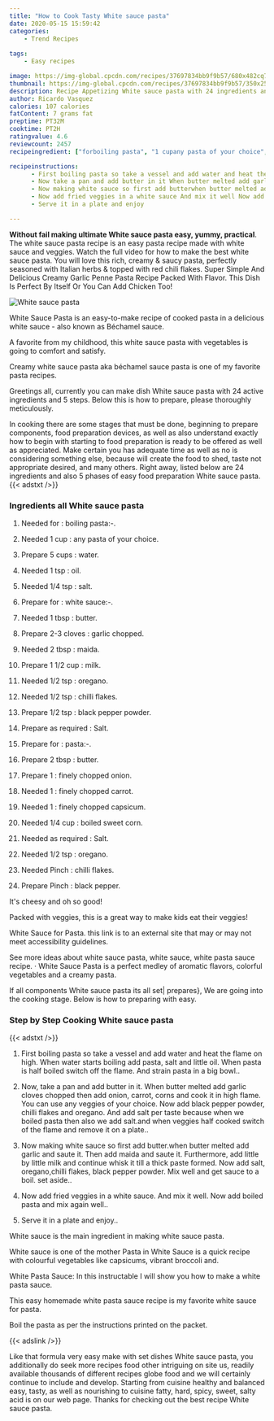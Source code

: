 ```yaml
---
title: "How to Cook Tasty White sauce pasta"
date: 2020-05-15 15:59:42
categories:
    - Trend Recipes
    
tags:
    - Easy recipes

image: https://img-global.cpcdn.com/recipes/37697834bb9f9b57/680x482cq70/white-sauce-pasta-recipe-main-photo.jpg
thumbnail: https://img-global.cpcdn.com/recipes/37697834bb9f9b57/350x250cq70/white-sauce-pasta-recipe-main-photo.jpg
description: Recipe Appetizing White sauce pasta with 24 ingredients and 5 stages of easy cooking.
author: Ricardo Vasquez
calories: 107 calories
fatContent: 7 grams fat
preptime: PT32M
cooktime: PT2H
ratingvalue: 4.6
reviewcount: 2457
recipeingredient: ["forboiling pasta", "1 cupany pasta of your choice", "5 cupswater", "1 tspoil", "1/4 tspsalt", "forwhite sauce", "1 tbspbutter", "2-3 clovesgarlic chopped", "2 tbspmaida", "1 1/2 cupmilk", "1/2 tsporegano", "1/2 tspchilli flakes", "1/2 tspblack pepper powder", "as requiredSalt", "forpasta", "2 tbspbutter", "1finely chopped onion", "1finely chopped carrot", "1finely chopped capsicum", "1/4 cupboiled sweet corn", "as requiredSalt", "1/2 tsporegano", "Pinchchilli flakes", "Pinchblack pepper"]

recipeinstructions: 
      - First boiling pasta so take a vessel and add water and heat the flame on high When water starts boiling add pasta salt and little oil When pasta is half boiled switch off the flame And strain pasta in a big bowl 
      - Now take a pan and add butter in it When butter melted add garlic cloves chopped then add onion carrot corns and cook it in high flame You can use any veggies of your choice Now add black pepper powder chilli flakes and oregano And add salt per taste because when we boiled pasta then also we add saltand when veggies half cooked switch of the flame and remove it on a plate 
      - Now making white sauce so first add butterwhen butter melted add garlic and saute it Then add maida and saute it Furthermore add little by little milk and continue whisk it till a thick paste formed Now add salt oreganochilli flakes black pepper powder Mix well and get sauce to a boil set aside 
      - Now add fried veggies in a white sauce And mix it well Now add boiled pasta and mix again well 
      - Serve it in a plate and enjoy

---
```




**Without fail making ultimate White sauce pasta easy, yummy, practical**. The white sauce pasta recipe is an easy pasta recipe made with white sauce and veggies. Watch the full video for how to make the best white sauce pasta. You will love this rich, creamy &amp; saucy pasta, perfectly seasoned with Italian herbs &amp; topped with red chili flakes. Super Simple And Delicious Creamy Garlic Penne Pasta Recipe Packed With Flavor. This Dish Is Perfect By Itself Or You Can Add Chicken Too!


![White sauce pasta](https://img-global.cpcdn.com/recipes/37697834bb9f9b57/680x482cq70/white-sauce-pasta-recipe-main-photo.jpg "White sauce pasta")



White Sauce Pasta is an easy-to-make recipe of cooked pasta in a delicious white sauce - also known as Béchamel sauce.

A favorite from my childhood, this white sauce pasta with vegetables is going to comfort and satisfy.

Creamy white sauce pasta aka béchamel sauce pasta is one of my favorite pasta recipes.


Greetings all, currently you can make dish White sauce pasta with 24 active ingredients and 5 steps. Below this is how to prepare, please thoroughly meticulously.

In cooking there are some stages that must be done, beginning to prepare components, food preparation devices, as well as also understand exactly how to begin with starting to food preparation is ready to be offered as well as appreciated. Make certain you has adequate time as well as no is considering something else, because will create the food to shed, taste not appropriate desired, and many others. Right away, listed below are 24 ingredients and also 5 phases of easy food preparation White sauce pasta.
{{< adstxt />}}

### Ingredients all White sauce pasta


1. Needed for : boiling pasta:-.

1. Needed 1 cup : any pasta of your choice.

1. Prepare 5 cups : water.

1. Needed 1 tsp : oil.

1. Needed 1/4 tsp : salt.

1. Prepare for : white sauce:-.

1. Needed 1 tbsp : butter.

1. Prepare 2-3 cloves : garlic chopped.

1. Needed 2 tbsp : maida.

1. Prepare 1 1/2 cup : milk.

1. Needed 1/2 tsp : oregano.

1. Needed 1/2 tsp : chilli flakes.

1. Prepare 1/2 tsp : black pepper powder.

1. Prepare as required : Salt.

1. Prepare for : pasta:-.

1. Prepare 2 tbsp : butter.

1. Prepare 1 : finely chopped onion.

1. Needed 1 : finely chopped carrot.

1. Needed 1 : finely chopped capsicum.

1. Needed 1/4 cup : boiled sweet corn.

1. Needed as required : Salt.

1. Needed 1/2 tsp : oregano.

1. Needed Pinch : chilli flakes.

1. Prepare Pinch : black pepper.


It&#39;s cheesy and oh so good!

Packed with veggies, this is a great way to make kids eat their veggies!

White Sauce for Pasta. this link is to an external site that may or may not meet accessibility guidelines.

See more ideas about white sauce pasta, white sauce, white pasta sauce recipe. · White Sauce Pasta is a perfect medley of aromatic flavors, colorful vegetables and a creamy pasta.


If all components White sauce pasta its all set| prepares}, We are going into the cooking stage. Below is how to preparing with easy.

### Step by Step Cooking White sauce pasta

{{< adstxt />}}


1. First boiling pasta so take a vessel and add water and heat the flame on high. When water starts boiling add pasta, salt and little oil. When pasta is half boiled switch off the flame. And strain pasta in a big bowl..



1. Now, take a pan and add butter in it. When butter melted add garlic cloves chopped then add onion, carrot, corns and cook it in high flame. You can use any veggies of your choice. Now add black pepper powder, chilli flakes and oregano. And add salt per taste because when we boiled pasta then also we add salt.and when veggies half cooked switch of the flame and remove it on a plate..



1. Now making white sauce so first add butter.when butter melted add garlic and saute it. Then add maida and saute it. Furthermore, add little by little milk and continue whisk it till a thick paste formed. Now add salt, oregano,chilli flakes, black pepper powder. Mix well and get sauce to a boil. set aside..



1. Now add fried veggies in a white sauce. And mix it well. Now add boiled pasta and mix again well..



1. Serve it in a plate and enjoy..




White sauce is the main ingredient in making white sauce pasta.

White sauce is one of the mother Pasta in White Sauce is a quick recipe with colourful vegetables like capsicums, vibrant broccoli and.

White Pasta Sauce: In this instructable I will show you how to make a white pasta sauce.

This easy homemade white pasta sauce recipe is my favorite white sauce for pasta.

Boil the pasta as per the instructions printed on the packet.


{{< adslink />}}

Like that formula very easy make with set dishes White sauce pasta, you additionally do seek more recipes food other intriguing on site us, readily available thousands of different recipes globe food and we will certainly continue to include and develop. Starting from cuisine healthy and balanced easy, tasty, as well as nourishing to cuisine fatty, hard, spicy, sweet, salty acid is on our web page. Thanks for checking out the best recipe White sauce pasta.
